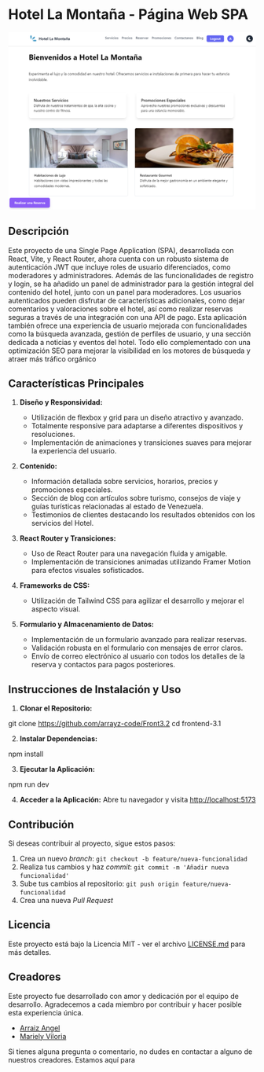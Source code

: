 # Hotel La Montaña - Página Web SPA

![Inicio de la Aplicación](client/src/assets/HOTEL.png)

## Descripción

Este proyecto de una Single Page Application (SPA), desarrollada con React, Vite, y React Router, ahora cuenta con un robusto sistema de autenticación JWT que incluye roles de usuario diferenciados, como moderadores y administradores. Además de las funcionalidades de registro y login, se ha añadido un panel de administrador para la gestión integral del contenido del hotel, junto con un panel para moderadores. Los usuarios autenticados pueden disfrutar de características adicionales, como dejar comentarios y valoraciones sobre el hotel, así como realizar reservas seguras a través de una integración con una API de pago. Esta aplicación también ofrece una experiencia de usuario mejorada con funcionalidades como la búsqueda avanzada, gestión de perfiles de usuario, y una sección dedicada a noticias y eventos del hotel. Todo ello complementado con una optimización SEO para mejorar la visibilidad en los motores de búsqueda y atraer más tráfico orgánico
## Características Principales

1. **Diseño y Responsividad:**
   - Utilización de flexbox y grid para un diseño atractivo y avanzado.
   - Totalmente responsive para adaptarse a diferentes dispositivos y resoluciones.
   - Implementación de animaciones y transiciones suaves para mejorar la experiencia del usuario.

2. **Contenido:**
   - Información detallada sobre servicios, horarios, precios y promociones especiales.
   - Sección de blog con artículos sobre turismo, consejos de viaje y guías turísticas relacionadas al estado de Venezuela.
   - Testimonios de clientes destacando los resultados obtenidos con los servicios del Hotel.

3. **React Router y Transiciones:**
   - Uso de React Router para una navegación fluida y amigable.
   - Implementación de transiciones animadas utilizando Framer Motion para efectos visuales sofisticados.

5. **Frameworks de CSS:**
   - Utilización de Tailwind CSS para agilizar el desarrollo y mejorar el aspecto visual.

7. **Formulario y Almacenamiento de Datos:**
   - Implementación de un formulario avanzado para realizar reservas.
   - Validación robusta en el formulario con mensajes de error claros.
   - Envío de correo electrónico al usuario con todos los detalles de la reserva y contactos para pagos posteriores.

## Instrucciones de Instalación y Uso

1. **Clonar el Repositorio:**

git clone https://github.com/arrayz-code/Front3.2
cd frontend-3.1


2. **Instalar Dependencias:**

npm install


3. **Ejecutar la Aplicación:**

npm run dev 


4. **Acceder a la Aplicación:**
Abre tu navegador y visita [http://localhost:5173](http://localhost:5173)

## Contribución

Si deseas contribuir al proyecto, sigue estos pasos:

1. Crea un nuevo *branch*: `git checkout -b feature/nueva-funcionalidad`
2. Realiza tus cambios y haz *commit*: `git commit -m 'Añadir nueva funcionalidad'`
3. Sube tus cambios al repositorio: `git push origin feature/nueva-funcionalidad`
4. Crea una nueva *Pull Request*

## Licencia

Este proyecto está bajo la Licencia MIT - ver el archivo [LICENSE.md](LICENSE.md) para más detalles.

## Creadores

Este proyecto fue desarrollado con amor y dedicación por el equipo de desarrollo. Agradecemos a cada miembro por contribuir y hacer posible esta experiencia única.

- [Arraiz Angel](https://github.com/arrayz-code)
- [Mariely Viloria](https://github.com/ely2547)


Si tienes alguna pregunta o comentario, no dudes en contactar a alguno de nuestros creadores. Estamos aquí para
